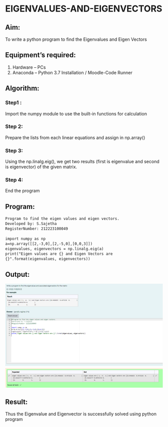 # EIGENVALUES-AND-EIGENVECTORS
## Aim:
To write a python program to find the Eigenvalues and Eigen Vectors
## Equipment’s required:
1. 	Hardware – PCs
2. 	Anaconda – Python 3.7 Installation / Moodle-Code Runner
## Algorithm:
### Step1 : 
Import the numpy module to use the built-in functions for calculation
### Step 2: 
Prepare the lists from each linear equations and assign in np.array() 
### Step 3: 
Using the np.linalg.eig(),  we get two results (first is eigenvalue and second is eigenvector) of the given matrix.
### Step 4: 
End the program

## Program:

```
Program to find the eigen values and eigen vectors.
Developed by: S.Sajetha
RegisterNumber: 212223100049

import numpy as np
a=np.array([[2,-3,0],[2,-5,0],[0,0,3]])
eigenvalues, eigenvectors = np.linalg.eig(a)
print("Eigen values are {} and Eigen Vectors are {}".format(eigenvalues, eigenvectors))
```
## Output:
![output](<Screenshot 2024-04-08 213938.png>)
## Result:
Thus the Eigenvalue and Eigenvector is successfully solved using python program
